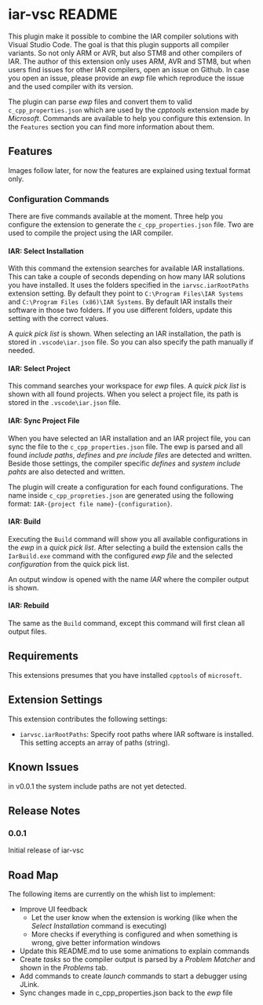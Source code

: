 # iar-vsc README

This plugin make it possible to combine the IAR compiler solutions with Visual Studio Code. The goal is that this plugin supports all compiler
variants. So not only ARM or AVR, but also STM8 and other compilers of IAR. The author of this extension only uses ARM, AVR and STM8, but when
users find issues for other IAR compilers, open an issue on Github. In case you open an issue, please provide an *ewp* file which reproduce the
issue and the used compiler with its version.

The plugin can parse *ewp* files and convert them to valid `c_cpp_properties.json` which are used by the *cpptools* extension made by *Microsoft*.
Commands are available to help you configure this extension. In the `Features` section you can find more information about them.

## Features

Images follow later, for now the features are explained using textual format only.

### Configuration Commands

There are five commands available at the moment. Three help you configure the extension to generate the `c_cpp_properties.json` file. Two are used
to compile the project using the IAR compiler.

#### IAR: Select Installation

With this command the extension searches for available IAR installations. This can take a couple of seconds depending on how many IAR solutions
you have installed. It uses the folders specified in the `iarvsc.iarRootPaths` extension setting. By default they point to
`C:\Program Files\IAR Systems` and `C:\Program Files (x86)\IAR Systems`. By default IAR installs their software in those two folders. If you use
different folders, update this setting with the correct values.

A *quick pick list* is shown. When selecting an IAR installation, the path is stored in `.vscode\iar.json` file. So you can also specify the path
manually if needed.

#### IAR: Select Project

This command searches your workspace for *ewp* files. A *quick pick list* is shown with all found projects. When you select a project file, its path
is stored in the `.vscode\iar.json` file.

#### IAR: Sync Project File

When you have selected an IAR installation and an IAR project file, you can sync the file to the `c_cpp_properties.json` file. The ewp is parsed and
all found *include paths*, *defines* and *pre include files* are detected and written. Beside those settings, the compiler specific *defines* and
*system include pahts* are also detected and written.

The plugin will create a configuration for each found configurations. The name inside `c_cpp_propreties.json` are generated using the following format:
`IAR-{project file name}-{configuration}`.

#### IAR: Build

Executing the `Build` command will show you all available configurations in the *ewp* in a *quick pick list*. After selecting a build the extension calls
the `IarBuild.exe` command with the configured *ewp file* and the selected *configuration* from the quick pick list.

An output window is opened with the name *IAR* where the compiler output is shown.

#### IAR: Rebuild

The same as the `Build` command, except this command will first clean all output files.

## Requirements

This extensions presumes that you have installed `cpptools` of `microsoft`.

## Extension Settings

This extension contributes the following settings:

* `iarvsc.iarRootPaths`: Specify root paths where IAR software is installed. This setting accepts an array of paths (string).

## Known Issues

in v0.0.1 the system include paths are not yet detected.

## Release Notes

### 0.0.1

Initial release of iar-vsc

## Road Map

The following items are currently on the whish list to implement:
* Improve UI feedback
    * Let the user know when the extension is working (like when the *Select Installation* command is executing)
    * More checks if everything is configured and when something is wrong, give better information windows
* Update this README.md to use some animations to explain commands
* Create *tasks* so the compiler output is parsed by a *Problem Matcher* and shown in the *Problems* tab.
* Add commands to create *launch* commands to start a debugger using JLink.
* Sync changes made in c_cpp_properties.json back to the *ewp* file
